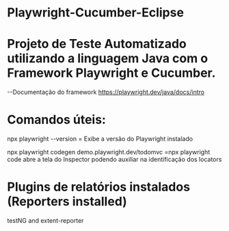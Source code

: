 # Playwright-Cucumber-Eclipse

# Projeto de Teste Automatizado utilizando a linguagem Java com o Framework Playwright e Cucumber.

--Documentação do framework
https://playwright.dev/java/docs/intro


# Comandos úteis:
npx playwright --version   = Exibe a versão do Playwright instalado

npx playwright codegen demo.playwright.dev/todomvc  =npx playwright code abre a tela do Inspector podendo auxiliar na identificação dos locators

# Plugins de relatórios instalados (Reporters installed)
testNG and extent-reporter
